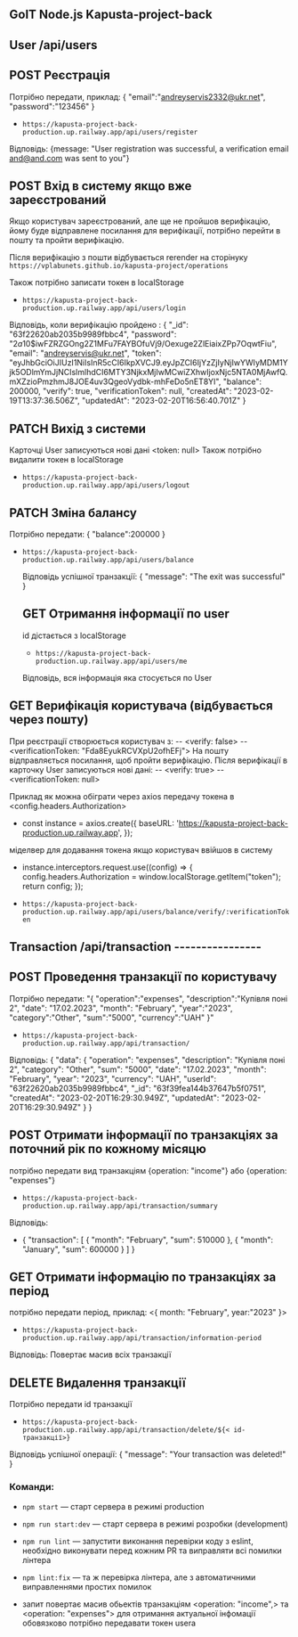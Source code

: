## GoIT Node.js Kapusta-project-back

## User /api/users

## POST Реєстрація

Потрібно передати, приклад: { "email":"andreyservis2332@ukr.net",
"password":"123456" }

- `https://kapusta-project-back-production.up.railway.app/api/users/register`

Відповідь: {message: "User registration was successful, a verification email
and@and.com was sent to you"}

## POST Вхід в систему якщо вже зареєстрований

Якщо користувач зареєстрований, але ще не пройшов верифікацію, йому буде
відправлене посилання для верифікації, потрібно перейти в пошту та пройти
верифікацію.

Після верифікацію з пошти відбувається rerender на сторінуку
`https://vplabunets.github.io/kapusta-project/operations`

Також потрібно записати токен в localStorage

- `https://kapusta-project-back-production.up.railway.app/api/users/login`

Відповідь, коли верифікацію пройдено : { "\_id": "63f22620ab2035b9989fbbc4",
"password": "$2a$10$iwFZRZGOng2Z1MFu7FAYBOfuVj9/Oexuge2ZlEiaixZPp7OqwtFiu",
"email": "andreyservis@ukr.net", "token":
"eyJhbGciOiJIUzI1NiIsInR5cCI6IkpXVCJ9.eyJpZCI6IjYzZjIyNjIwYWIyMDM1Yjk5ODlmYmJjNCIsImlhdCI6MTY3NjkxMjIwMCwiZXhwIjoxNjc5NTA0MjAwfQ.mXZzioPmzhmJ8JOE4uv3QgeoVydbk-mhFeDo5nET8YI",
"balance": 200000, "verify": true, "verificationToken": null, "createdAt":
"2023-02-19T13:37:36.506Z", "updatedAt": "2023-02-20T16:56:40.701Z" }

## PATCH Вихід з системи

Карточці User записуються нові дані <token: null> Також потрібно видалити токен
в localStorage

- `https://kapusta-project-back-production.up.railway.app/api/users/logout`

## PATCH Зміна балансу

Потрібно передати: { "balance":200000 }

- `https://kapusta-project-back-production.up.railway.app/api/users/balance`

  Відповідь успішної транзакції: { "message": "The exit was successful" }

  ## GET Отримання інформації по user

  id дістається з localStorage

  - `https://kapusta-project-back-production.up.railway.app/api/users/me`

  Відповідь, вся інформація яка стосується по User

## GET Верифікація користувача (відбувається через пошту)

При реєстрації створюється користувач з: -- <verify: false> --
<verificationToken: "Fda8EyukRCVXpU2ofhEFj"> На пошту відправляється посилання,
щоб пройти верифікацію. Після верифікації в карточку User записуються нові дані:
-- <verify: true> -- <verificationToken: null>

Приклад як можна обіграти через axios передачу токена в
<config.headers.Authorization>

- const instance = axios.create({ baseURL:
  'https://kapusta-project-back-production.up.railway.app', });

міделвер для додавання токена якщо користувач ввійшов в систему

- instance.interceptors.request.use((config) => { config.headers.Authorization =
  window.localStorage.getItem("token"); return config; });

- `https://kapusta-project-back-production.up.railway.app/api/users/balance/verify/:verificationToken`

## Transaction /api/transaction ----------------

## POST Проведення транзакції по користувачу

Потрібно передати: "{ "operation":"expenses", "description":"Купівля поні 2",
"date": "17.02.2023", "month": "February", "year":"2023", "category":"Other",
"sum":"5000", "currency":"UAH" }"

- `https://kapusta-project-back-production.up.railway.app/api/transaction/`

Відповідь: { "data": { "operation": "expenses", "description": "Купівля поні 2",
"category": "Other", "sum": "5000", "date": "17.02.2023", "month": "February",
"year": "2023", "currency": "UAH", "userId": "63f22620ab2035b9989fbbc4", "\_id":
"63f39fea144b37647b5f0751", "createdAt": "2023-02-20T16:29:30.949Z",
"updatedAt": "2023-02-20T16:29:30.949Z" } }

## POST Отримати інформації по транзакціях за поточний рік по кожному місяцю

потрібно передати вид транзакціям {operation: "income"} або {operation:
"expenses"}

- `https://kapusta-project-back-production.up.railway.app/api/transaction/summary`

Відповідь:

- { "transaction": [ { "month": "February", "sum": 510000 }, { "month":
  "January", "sum": 600000 } ] }

## GET Отримати інформацію по транзакціях за період

потрібно передати період, приклад: <{ month: "February", year:"2023" }>

- `https://kapusta-project-back-production.up.railway.app/api/transaction/information-period`

Відповідь: Повертає масив всіх транзакції

## DELETE Видалення транзакції

Потрібно передати id транзакції

- `https://kapusta-project-back-production.up.railway.app/api/transaction/delete/${< id-транзакції>}`

Відповідь успішної операції: { "message": "Your transaction was deleted!" }

### Команди:

- `npm start` &mdash; старт сервера в режимі production
- `npm run start:dev` &mdash; старт сервера в режимі розробки (development)
- `npm run lint` &mdash; запустити виконання перевірки коду з eslint, необхідно
  виконувати перед кожним PR та виправляти всі помилки лінтера
- `npm lint:fix` &mdash; та ж перевірка лінтера, але з автоматичними
  виправленнями простих помилок

- запит повертає масив обьектів транзакціям <operation: "income",> та
  <operation: "expenses"> для отримання актуальної інфомації обовязково потрібно
  передавати токен usera
